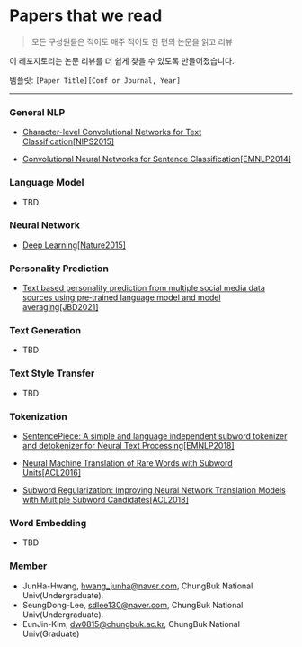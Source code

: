 # Papers that we read

> 모든 구성원들은 적어도 매주 적어도 한 편의 논문을 읽고 리뷰

이 레포지토리는  논문 리뷰를 더 쉽게 찾을 수 있도록 만들어졌습니다.

템플릿: `[Paper Title][Conf or Journal, Year]`

--------------

### General NLP

- [Character-level Convolutional Networks for Text Classification[NIPS2015]](https://github.com/DAILAB-CBNU/Papers/blob/main/General_NLP/Character-level%20Convolutional%20Networks%20for%20Text%20Classification.md)

- [Convolutional Neural Networks for Sentence Classification[EMNLP2014]](https://github.com/DAILAB-CBNU/Papers/blob/main/General_NLP/Convolutional%20Neural%20Networks%20for%20Sentence%20Classification.md)

### Language Model

- TBD

### Neural Network

- [Deep Learning[Nature2015]](https://github.com/DAILAB-CBNU/Papers/blob/main/Neural_Network/Deep_Learning.md)

### Personality Prediction

- [Text based personality prediction from multiple social media data sources using pre‑trained language model and model averaging[JBD2021]](https://github.com/DAILAB-CBNU/Papers/blob/main/Personlity_Prediction/Text%20based%20personality%20prediction%20from%20multiple%20social%20media%20data%20sources%20using%20pre%E2%80%91trained%20language%20model%20and%20model%20averaging.md)

### Text Generation

- TBD

### Text Style Transfer

- TBD

### Tokenization

- [SentencePiece: A simple and language independent subword tokenizer and detokenizer for Neural Text Processing[EMNLP2018]](https://github.com/DAILAB-CBNU/Papers/blob/main/Tokenization/SentencePiece.md)

- [Neural Machine Translation of Rare Words with Subword Units[ACL2016]](https://github.com/DAILAB-CBNU/Papers/blob/main/Tokenization/BPE.md)

- [Subword Regularization: Improving Neural Network Translation Models with Multiple Subword Candidates[ACL2018]](https://github.com/DAILAB-CBNU/Papers/blob/main/Tokenization/Subword%20Regularization.md)

### Word Embedding

- TBD

### Member

- JunHa-Hwang, hwang_junha@naver.com, ChungBuk National Univ(Undergraduate).
- SeungDong-Lee, sdlee130@naver.com, ChungBuk National Univ(Undergraduate).
- EunJin-Kim, dw0815@chungbuk.ac.kr, ChungBuk National Univ(Graduate)
